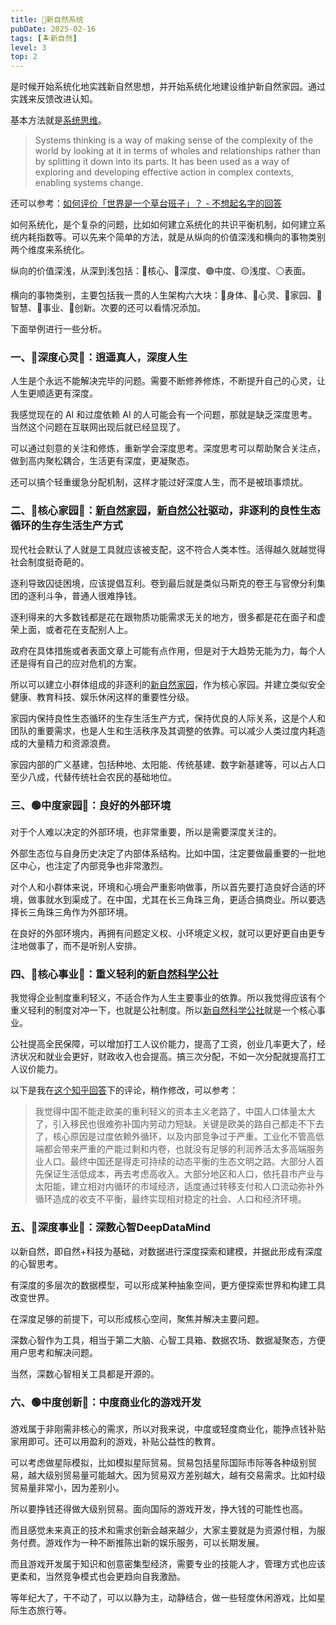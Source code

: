 ```yaml
---
title: 🌌新自然系统
pubDate: 2025-02-16
tags: [🏝新自然]
level: 3
top: 2
---
```


是时候开始系统化地实践新自然思想，并开始系统化地建设维护新自然家园。通过实践来反馈改进认知。

基本方法就是[系统思维]。

> Systems thinking is a way of making sense of the complexity of the world by looking at it in terms of wholes and relationships rather than by splitting it down into its parts. It has been used as a way of exploring and developing effective action in complex contexts, enabling systems change.

还可以参考：[如何评价「世界是一个草台班子」？ - 不想起名字的回答]

如何系统化，是个复杂的问题，比如如何建立系统化的共识平衡机制，如何建立系统内耗指数等。可以先来个简单的方法，就是从纵向的价值深浅和横向的事物类别两个维度来系统化。

纵向的价值深浅，从深到浅包括：🧿核心、🔵深度、🟢中度、🟡浅度、⚪️表面。

横向的事物类别，主要包括我一贯的人生架构六大块：💃身体、🧡心灵、🏡家园、📗智慧、🌃事业、🦄创新。次要的还可以看情况添加。

下面举例进行一些分析。

### 一、🔵深度心灵🧡：逍遥真人，深度人生

人生是个永远不能解决完毕的问题。需要不断修养修炼，不断提升自己的心灵，让人生更顺适更有深度。

我感觉现在的 AI 和过度依赖 AI 的人可能会有一个问题，那就是缺乏深度思考。当然这个问题在互联网出现后就已经显现了。

可以通过刻意的关注和修炼，重新学会深度思考。深度思考可以帮助聚合关注点，做到高内聚松耦合，生活更有深度，更凝聚态。

还可以搞个轻重缓急分配机制，这样才能过好深度人生，而不是被琐事烦扰。

### 二、🧿核心家园🏡：[新自然家园](/xyy/20240708a)，[新自然公社](/xyy/20250126)驱动，非逐利的良性生态循环的生存生活生产方式

现代社会默认了人就是工具就应该被支配，这不符合人类本性。活得越久就越觉得社会制度挺奇葩的。

逐利导致囚徒困境，应该提倡互利。卷到最后就是类似马斯克的卷王与官僚分利集团的逐利斗争，普通人很难挣钱。

逐利得来的大多数钱都是花在跟物质功能需求无关的地方，很多都是花在面子和虚荣上面，或者花在支配别人上。

政府在具体措施或者表面文章上可能有点作用，但是对于大趋势无能为力，每个人还是得有自己的应对危机的方案。

所以可以建立小群体组成的非逐利的[新自然家园](/xyy/20240708a)，作为核心家园。并建立类似安全健康、教育科技、娱乐休闲这样的重要性分级。

家园内保持良性生态循环的生存生活生产方式，保持优良的人际关系，这是个人和团队的重要需求，也是人生和生活秩序及其调整的依靠。可以减少人类过度内耗造成的大量精力和资源浪费。

家园内部的广义基建，包括种地、太阳能、传统基建、数字新基建等，可以占人口至少八成，代替传统社会农民的基础地位。

### 三、🟢中度家园🏡：良好的外部环境

对于个人难以决定的外部环境，也非常重要，所以是需要深度关注的。

外部生态位与自身历史决定了内部体系结构。比如中国，注定要做最重要的一批地区中心，也注定了内部竞争也非常激烈。

对个人和小群体来说，环境和心境会严重影响做事，所以首先要打造良好合适的环境，做事就水到渠成了。在中国，尤其在长三角珠三角，更适合搞商业。所以要选择长三角珠三角作为外部环境。

在良好的外部环境内，再拥有问题定义权、小环境定义权，就可以更好更自由更专注地做事了，而不是听别人安排。

### 四、🧿核心事业🌃：重义轻利的[新自然科学公社](/xyy/20250202)

我觉得企业制度重利轻义，不适合作为人生主要事业的依靠。所以我觉得应该有个重义轻利的制度对冲一下，也就是公社制度。所以[新自然科学公社](/xyy/20250202)就是一个核心事业。

公社提高全民保障，可以增加打工人议价能力，提高了工资，创业几率更大了，经济状况和就业会更好，财政收入也会提高。搞三次分配，不如一次分配就提高打工人议价能力。

以下是我在[这个知乎回答](https://www.zhihu.com/question/656825624/answer/98475308096)下的评论，稍作修改，可以参考：

> 我觉得中国不能走欧美的重利轻义的资本主义老路了，中国人口体量太大了，引入移民也很难弥补国内劳动力短缺。关键是欧美的路自己都走不下去了，核心原因是过度依赖外循环，以及内部竞争过于严重。工业化不管高低端都会带来严重的产能过剩和内卷，也就没有足够的利润养活太多高端服务业人口。最终中国还是得走可持续的动态平衡的生态文明之路。大部分人首先保证生活低成本，再去考虑高收入。大部分地区和人口，依托县市产业与太阳能，建立相对内循环的市域经济，适度通过转移支付和人口流动弥补外循环造成的收支不平衡，最终实现相对稳定的社会、人口和经济环境。

### 五、🔵深度事业🌃：深数心智DeepDataMind

以新自然，即自然+科技为基础，对数据进行深度探索和建模，并据此形成有深度的心智思考。

有深度的多层次的数据模型，可以形成某种抽象空间，更方便探索世界和构建工具改变世界。

在深度足够的前提下，可以形成核心空间，聚焦并解决主要问题。

深数心智作为工具，相当于第二大脑、心智工具箱、数据农场、数据凝聚态，方便用户思考和解决问题。

当然，深数心智相关工具都是开源的。

### 六、🟢中度创新🦄：中度商业化的游戏开发

游戏属于非刚需非核心的需求，所以对我来说，中度或轻度商业化，能挣点钱补贴家用即可。还可以用盈利的游戏，补贴公益性的教育。

可以考虑做星际模拟，比如模拟星际贸易。贸易包括星际国际市际等各种级别贸易，越大级别贸易量可能越大。因为贸易双方差别越大，越有交易需求。比如村级贸易量非常小，因为差别小。

所以要挣钱还得做大级别贸易。面向国际的游戏开发，挣大钱的可能性也高。

而且感觉未来真正的技术和需求创新会越来越少，大家主要就是为资源付租，为服务付费。游戏作为一种不断推陈出新的娱乐服务，可以长期发展。

而且游戏开发属于知识和创意密集型经济，需要专业的技能人才，管理方式也应该更柔和，当然竞争模式也会更趋向自我激励。

等年纪大了，干不动了，可以以静为主，动静结合，做一些轻度休闲游戏，比如星际生态旅行等。


[系统思维]: https://en.wikipedia.org/wiki/Systems_thinking
[如何评价「世界是一个草台班子」？ - 不想起名字的回答]: https://www.zhihu.com/question/589964007/answer/3584445924
